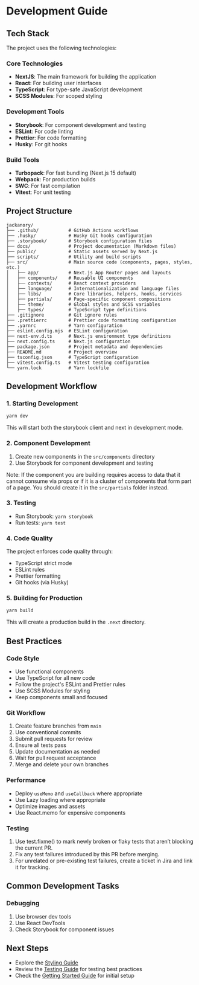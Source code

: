 # Development Guide

## Tech Stack

The project uses the following technologies:

### Core Technologies

- **NextJS**: The main framework for building the application
- **React**: For building user interfaces
- **TypeScript**: For type-safe JavaScript development
- **SCSS Modules**: For scoped styling

### Development Tools

- **Storybook**: For component development and testing
- **ESLint**: For code linting
- **Prettier**: For code formatting
- **Husky**: For git hooks

### Build Tools

- **Turbopack**: For fast bundling (Next.js 15 default)
- **Webpack**: For production builds
- **SWC**: For fast compilation
- **Vitest**: For unit testing

## Project Structure

```plaintext
jackanory/
├── .github/           # GitHub Actions workflows
├── .husky/            # Husky Git hooks configuration
├── .storybook/        # Storybook configuration files
├── docs/              # Project documentation (Markdown files)
├── public/            # Static assets served by Next.js
├── scripts/           # Utility and build scripts
├── src/               # Main source code (components, pages, styles, etc.)
│   ├── app/           # Next.js App Router pages and layouts
│   ├── components/    # Reusable UI components
│   ├── contexts/      # React context providers
│   ├── language/      # Internationalization and language files
│   ├── libs/          # Core libraries, helpers, hooks, services
│   ├── partials/      # Page-specific component compositions
│   ├── theme/         # Global styles and SCSS variables
│   ├── types/         # TypeScript type definitions
├── .gitignore         # Git ignore rules
├── .prettierrc        # Prettier code formatting configuration
├── .yarnrc            # Yarn configuration
├── eslint.config.mjs  # ESLint configuration
├── next-env.d.ts      # Next.js environment type definitions
├── next.config.ts     # Next.js configuration
├── package.json       # Project metadata and dependencies
├── README.md          # Project overview
├── tsconfig.json      # TypeScript configuration
├── vitest.config.ts   # Vitest testing configuration
└── yarn.lock          # Yarn lockfile
```

## Development Workflow

### 1. Starting Development

```bash
yarn dev
```

This will start both the storybook client and next in development mode.

### 2. Component Development

1. Create new components in the `src/components` directory
2. Use Storybook for component development and testing

Note: If the component you are building requires access to data that it cannot
consume via props or if it is a cluster of components that form part of a page.
You should create it in the `src/partials` folder instead.

### 3. Testing

- Run Storybook: `yarn storybook`
- Run tests: `yarn test`

### 4. Code Quality

The project enforces code quality through:

- TypeScript strict mode
- ESLint rules
- Prettier formatting
- Git hooks (via Husky)

### 5. Building for Production

```bash
yarn build
```

This will create a production build in the `.next` directory.

## Best Practices

### Code Style

- Use functional components
- Use TypeScript for all new code
- Follow the project's ESLint and Prettier rules
- Use SCSS Modules for styling
- Keep components small and focused

### Git Workflow

1. Create feature branches from `main`
2. Use conventional commits
3. Submit pull requests for review
4. Ensure all tests pass
5. Update documentation as needed
6. Wait for pull request acceptance
7. Merge and delete your own branches

### Performance

- Deploy `useMemo` and `useCallback` where appropriate
- Use Lazy loading where appropriate
- Optimize images and assets
- Use React.memo for expensive components

### Testing

1. Use test.fixme() to mark newly broken or flaky tests that aren’t blocking the current PR.
2. Fix any test failures introduced by this PR before merging.
3. For unrelated or pre-existing test failures, create a ticket in Jira and link it for tracking.

## Common Development Tasks

### Debugging

1. Use browser dev tools
2. Use React DevTools
3. Check Storybook for component issues

## Next Steps

- Explore the [Styling Guide](./styling-guide.md)
- Review the [Testing Guide](./testing.md) for testing best practices
- Check the [Getting Started Guide](./getting-started.md) for initial setup
